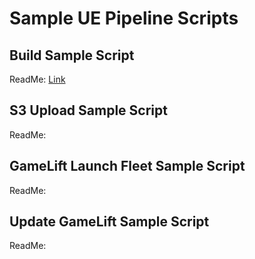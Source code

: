 # Sample UE Pipeline Scripts

## Build Sample Script
ReadMe: [Link](./build-sample-readme.md)

## S3 Upload Sample Script
ReadMe: 

## GameLift Launch Fleet Sample Script
ReadMe: 

## Update GameLift Sample Script
ReadMe:
